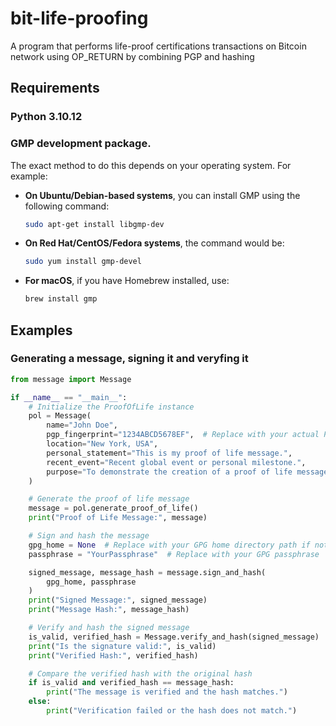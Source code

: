 # bit-life-proofing

A program that performs life-proof certifications transactions on Bitcoin network using OP_RETURN by combining PGP and hashing

## Requirements

### Python 3.10.12

### GMP development package.

The exact method to do this depends on your operating system. For example:

- **On Ubuntu/Debian-based systems**, you can install GMP using the following command:
  ```bash
  sudo apt-get install libgmp-dev
  ```
- **On Red Hat/CentOS/Fedora systems**, the command would be:
  ```bash
  sudo yum install gmp-devel
  ```
- **For macOS**, if you have Homebrew installed, use:
  ```bash
  brew install gmp
  ```

## Examples

### Generating a message, signing it and veryfing it

```python
from message import Message

if __name__ == "__main__":
    # Initialize the ProofOfLife instance
    pol = Message(
        name="John Doe",
        pgp_fingerprint="1234ABCD5678EF",  # Replace with your actual PGP fingerprint
        location="New York, USA",
        personal_statement="This is my proof of life message.",
        recent_event="Recent global event or personal milestone.",
        purpose="To demonstrate the creation of a proof of life message."
    )

    # Generate the proof of life message
    message = pol.generate_proof_of_life()
    print("Proof of Life Message:", message)

    # Sign and hash the message
    gpg_home = None  # Replace with your GPG home directory path if not default
    passphrase = "YourPassphrase"  # Replace with your GPG passphrase

    signed_message, message_hash = message.sign_and_hash(
        gpg_home, passphrase
    )
    print("Signed Message:", signed_message)
    print("Message Hash:", message_hash)

    # Verify and hash the signed message
    is_valid, verified_hash = Message.verify_and_hash(signed_message)
    print("Is the signature valid:", is_valid)
    print("Verified Hash:", verified_hash)

    # Compare the verified hash with the original hash
    if is_valid and verified_hash == message_hash:
        print("The message is verified and the hash matches.")
    else:
        print("Verification failed or the hash does not match.")
```
